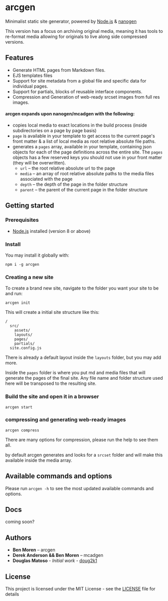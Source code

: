 # arcgen

Minimalist static site generator, powered by  [Node.js](https://nodejs.org/en/) & [nanogen](https://github.com/doug2k1/nanogen/)

This version has a focus on archiving original media, meaning it has tools to re-format media allowing for originals to live along side compressed versions.

## Features
* Generate HTML pages from Markdown files.
* EJS templates files
* Support for site metadata from a global file and specific data for individual pages.
* Support for partials, blocks of reusable interface components.
* Compression and Generation of web-ready srcset images from full res images.

#### arcgen expands upon nanogen/mcadgen with the following:
* copies local media to exact locations in the build process (inside subdirectories on a page by page basis)
* `page` is available in your template to get access to the current page's front matter & a list of local media as root relative absolute file paths.
* generates a `pages` array, available in your template, containing json objects for each of the page definitions across the entire site. The `pages` objects has a few reserved keys you should not use in your front matter (they will be overwritten).
    * `url` – the root relative absolute url to the page
    * `media` – an array of root relative absolute paths to the media files associated with the page
    * `depth` – the depth of the page in the folder structure
    * `parent` – the parent of the current page in the folder structure

## Getting started

### Prerequisites

* [Node.js](https://nodejs.org/en/) installed (version 8 or above)

### Install

You may install it globally with:

```
npm i -g arcgen
```

### Creating a new site

To create a brand new site, navigate to the folder you want your site to be and run:

```
arcgen init
```

This will create a initial site structure like this:

```
/
  src/
    assets/
    layouts/
    pages/
    partials/
  site.config.js
```

There is already a default layout inside the `layouts` folder, but you may add more.

Inside the `pages` folder is where you put md and media files that will generate the pages of the final site. Any file name and folder structure used here will be transposed to the resulting site.

### Build the site and open it in a browser

```
arcgen start
```

### compressing and generating web-ready images
```
arcgen compress
```

There are many options for compression, please run the help to see them all.

by default arcgen generates and looks for a `srcset` folder and will make this available inside the media array.

## Available commands and options

Please run `arcgen -h` to see the most updated available commands and options.

## Docs

coming soon?

## Authors
* **Ben Moren** – arcgen
* **Derek Anderson && Ben Moren** – mcadgen
* **Douglas Matoso** - *Initial work* - [doug2k1](https://github.com/doug2k1)

## License
This project is licensed under the MIT License - see the [LICENSE](LICENSE) file for details
